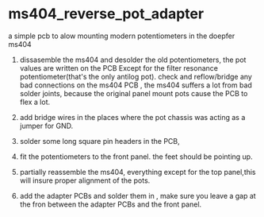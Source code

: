 # ms404_reverse_pot_adapter
 a simple pcb to alow mounting modern potentiometers in the doepfer ms404


1. dissasemble the ms404 and desolder the old potentiometers, the pot values are written on the PCB Except for the filter resonance potentiometer(that's the only antilog pot). check and reflow/bridge any bad connections on the ms404 PCB , the ms404 suffers a lot from bad solder joints, because the original panel mount pots  cause the PCB to flex a lot.

2. add bridge wires in the places where the pot chassis was acting as a jumper for GND.

3. solder some long square pin headers in the PCB, 

4. fit the potentiometers to the front panel. the feet should be pointing up.

5. partially reassemble the ms404, everything except for the top panel,this will insure proper alignment of the pots.

6. add the adapter PCBs and solder them in , make sure you leave a gap at the fron between the adapter PCBs and the front panel.

